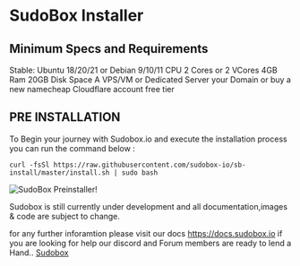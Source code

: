 # SudoBox Installer

## Minimum Specs and Requirements
Stable: Ubuntu 18/20/21 or Debian 9/10/11
CPU 2 Cores or 2 VCores
4GB Ram
20GB Disk Space
A VPS/VM or Dedicated Server
your Domain or buy a new namecheap
Cloudflare account free tier

## PRE INSTALLATION 
To Begin your journey with Sudobox.io and execute the installation process you can run the command below :

``` curl -fsSl https://raw.githubusercontent.com/sudobox-io/sb-install/master/install.sh | sudo bash ```

![SudoBox Preinstaller!](./sb-installer.png "SB-preinstaller")

Sudobox is still currently under development and all documentation,images & code are subject to change. 

for any further inforamtion please visit our docs <a href="https://docs.sudobox.io">https://docs.sudobox.io</a>
if you are looking for help our discord and Forum members are ready to lend a Hand..  <a href="https://sudobox.io">Sudobox</a>

